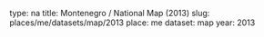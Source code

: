 type: na
title: Montenegro / National Map (2013)
slug: places/me/datasets/map/2013
place: me
dataset: map
year: 2013
